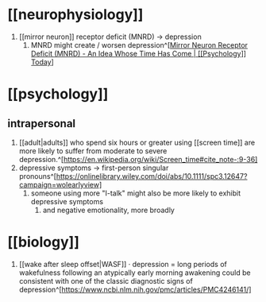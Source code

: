 # [[neurophysiology]]
1. [[mirror neuron]] receptor deficit (MNRD) → depression
	1. MNRD might create / worsen depression^[[Mirror Neuron Receptor Deficit (MNRD) - An Idea Whose Time Has Come | [[Psychology]] Today](https://www.psychologytoday.com/intl/blog/just-listen/201002/mirror-neuron-receptor-deficit-mnrd-idea-whose-time-has-come?quicktabs_5=1#:~:text=The%20concept%20of%20Mirror%20Neuron,their%20emotional%20and%20psychological%20needs.)]

# [[psychology]]
## intrapersonal
1. [[adult|adults]] who spend six hours or greater using [[screen time]] are more likely to suffer from moderate to severe depression.^[https://en.wikipedia.org/wiki/Screen_time#cite_note-:9-36]
2. depressive symptoms → first-person singular pronouns^[https://onlinelibrary.wiley.com/doi/abs/10.1111/spc3.12647?campaign=wolearlyview]
	1. someone using more "I-talk" might also be more likely to exhibit depressive symptoms
		1. and negative emotionality, more broadly

# [[biology]]
1. [[wake after sleep offset|WASF]] · depression = long periods of wakefulness following an atypically early morning awakening could be consistent with one of the classic diagnostic signs of depression^[https://www.ncbi.nlm.nih.gov/pmc/articles/PMC4246141/]